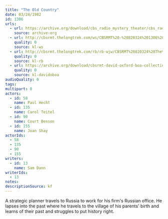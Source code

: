 ```yaml
---
title: "The Old Country"
date: 03/24/1982
id: 1306
urls: 
  - url: https://archive.org/download/cbs_radio_mystery_theater/cbs_radio_mystery_theater-1301-1350.zip/cbs_radio_mystery_theater-1301-1350%2Fcbsrmt_1306_the_old_country.mp3
    source: archive-org
  - url: http://cbsrmt.thelongtrek.com/ws/CBSRMT%20-%20820324%201306%20The%20Old%20Country_ws.mp3
    quality: 0
    source: kl-ws
  - url: http://cbsrmt.thelongtrek.com/rb/rb-wjw/CBSRMT%20820324%20The%20Old%20Country_wjw.mp3
    quality: 0
    source: kl-rb
  - url: https://archive.org/download/cbsrmt-david-oxford-boa-collection/CBSRMT-820324-1306-The-Old-Country-(32-16)-{BoA}.mp3
    quality: 0
    source: kl-davidoboa
audioQuality: 0
tags: 
multipart: 0
actors:  
  - id: 58
    name: Paul Hecht  
  - id: 135
    name: Carol Teitel  
  - id: 90
    name: Court Benson  
  - id: 155
    name: Joan Shay
actorIds:  
  - 58  
  - 135  
  - 90  
  - 155
writers:  
  - id: 13
    name: Sam Dann
writerIds:  
  - 13
notes: 
descriptionSource: kf
---
```

A strategic planner travels to Russia to work for his firm's Russian office. He lapses into the past where he travels to the village of his parents' birth and learns of their past and struggles to put history right.